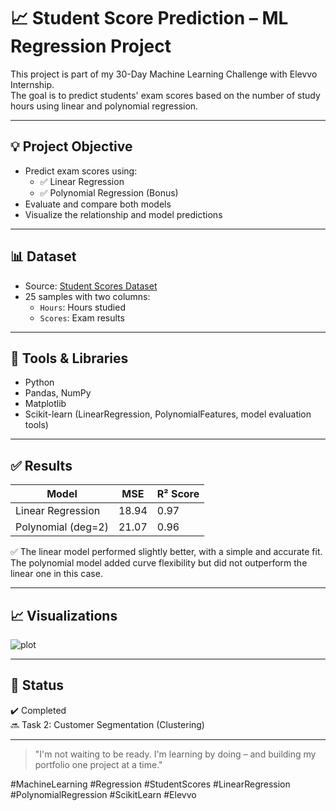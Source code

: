 # 📈 Student Score Prediction – ML Regression Project

This project is part of my 30-Day Machine Learning Challenge with Elevvo Internship.  
The goal is to predict students' exam scores based on the number of study hours using linear and polynomial regression.

---

## 💡 Project Objective

- Predict exam scores using:
  - ✅ Linear Regression
  - ✅ Polynomial Regression (Bonus)
- Evaluate and compare both models
- Visualize the relationship and model predictions

---

## 📊 Dataset

- Source: [Student Scores Dataset](https://raw.githubusercontent.com/AdiPersonalWorks/Random/master/student_scores%20-%20student_scores.csv)
- 25 samples with two columns:
  - `Hours`: Hours studied
  - `Scores`: Exam results

---

## 🧠 Tools & Libraries

- Python  
- Pandas, NumPy  
- Matplotlib  
- Scikit-learn (LinearRegression, PolynomialFeatures, model evaluation tools)

---

## ✅ Results

| Model               | MSE   | R² Score |
|---------------------|--------|----------|
| Linear Regression   | 18.94 | 0.97     |
| Polynomial (deg=2)  | 21.07 | 0.96     |

✅ The linear model performed slightly better, with a simple and accurate fit.  
The polynomial model added curve flexibility but did not outperform the linear one in this case.

---

## 📈 Visualizations

![plot](preview.png)

---

## 🚀 Status

✔️ Completed  
🔜 Task 2: Customer Segmentation (Clustering)

---

> "I'm not waiting to be ready. I'm learning by doing – and building my portfolio one project at a time."

#MachineLearning #Regression #StudentScores #LinearRegression #PolynomialRegression #ScikitLearn #Elevvo
